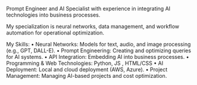 Prompt Engineer and AI Specialist with experience in integrating AI technologies into business processes.

My specialization is neural networks, data management, and workflow automation for operational optimization.

My Skills:
•	Neural Networks: Models for text, audio, and image processing (e.g., GPT, DALL-E).
•	Prompt Engineering: Creating and optimizing queries for AI systems.
•	API Integration: Embedding AI into business processes. 
•	Programming & Web Technologies: Python, JS , HTML/CSS
•	AI Deployment: Local and cloud deployment (AWS, Azure).
•	Project Management: Managing AI-based projects and cost optimization.
